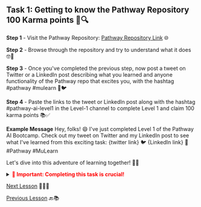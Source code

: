 ## Task 1: Getting to know the Pathway Repository 100 Karma points 🚀🔍

**Step 1** - Visit the Pathway Repository: [Pathway Repository Link](https://github.com/pathwaycom/llm-app) 🌐

**Step 2** - Browse through the repository and try to understand what it does 🤓📂

**Step 3** - Once you've completed the previous step, now post a tweet on Twitter or a LinkedIn post describing what you learned and anyone functionality of the Pathway repo that excites you, with the hashtag #pathway #mulearn 📢🐦

**Step 4** - Paste the links to the tweet or LinkedIn post along with the hashtag #pathway-ai-level1 in the Level-1 channel to complete Level 1 and claim 100 karma points 📚✅

**Example Message**
Hey, folks! 😄 I've just completed Level 1 of the Pathway AI Bootcamp. Check out my tweet on Twitter and my LinkedIn post to see what I've learned from this exciting task: {twitter link} 🐦 {LinkedIn link} 💼 #Pathway #MuLearn

Let's dive into this adventure of learning together! 🌟🚀

<details>
<summary><font color="red"><strong>🚨 Important: Completing this task is crucial!</strong></font></summary>

Completing this task will grant you access to the next level's channel in the µLearn Discord server. Don't miss out on the next level of the adventure!

</details>


[Next Lesson](../Level-2/Basics-Of-LLM-Part-1.md) 📖👣🔜

[Previous Lesson](../Level-1/Introduction-Part-2.md) 🔙📚
